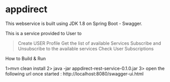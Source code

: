# appdirect

This webservice is built using JDK 1.8 on Spring Boot - Swagger.

This is a service provided to User to 
>Create USER Profile
>Get the list of available Services
>Subscribe and Unsubscribe to the available services
>Check User Subscriptions

How to Build & Run

1>mvn clean install
2> java -jar appdirect-rest-service-0.1.0.jar
3> open the following url once started : http://localhost:8080/swagger-ui.html
